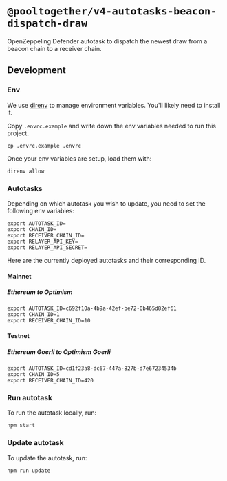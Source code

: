 # `@pooltogether/v4-autotasks-beacon-dispatch-draw`

OpenZeppeling Defender autotask to dispatch the newest draw from a beacon chain to a receiver chain.

## Development

### Env

We use [direnv](https://direnv.net) to manage environment variables. You'll likely need to install it.

Copy `.envrc.example` and write down the env variables needed to run this project.
```
cp .envrc.example .envrc
```

Once your env variables are setup, load them with:
```
direnv allow
```

### Autotasks

Depending on which autotask you wish to update, you need to set the following env variables:

```
export AUTOTASK_ID=
export CHAIN_ID=
export RECEIVER_CHAIN_ID=
export RELAYER_API_KEY=
export RELAYER_API_SECRET=
```

Here are the currently deployed autotasks and their corresponding ID.

#### Mainnet
##### Ethereum to Optimism

```
export AUTOTASK_ID=c692f10a-4b9a-42ef-be72-0b465d82ef61
export CHAIN_ID=1
export RECEIVER_CHAIN_ID=10
```

#### Testnet
##### Ethereum Goerli to Optimism Goerli

```
export AUTOTASK_ID=cd1f23a8-dc67-447a-827b-d7e67234534b
export CHAIN_ID=5
export RECEIVER_CHAIN_ID=420
```

### Run autotask

To run the autotask locally, run:

```
npm start
```

### Update autotask

To update the autotask, run:

```
npm run update
```
